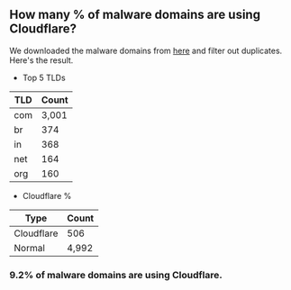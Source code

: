 ## How many % of malware domains are using Cloudflare?


We downloaded the malware domains from [here](https://urlhaus.abuse.ch) and filter out duplicates.
Here's the result.


[//]: # (start replacement)


- Top 5 TLDs

| TLD | Count |
| --- | --- |
| com | 3,001 |
| br | 374 |
| in | 368 |
| net | 164 |
| org | 160 |


- Cloudflare %

| Type | Count |
| --- | --- |
| Cloudflare | 506 |
| Normal | 4,992 |


### 9.2% of malware domains are using Cloudflare.